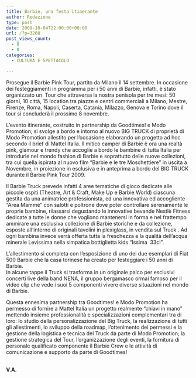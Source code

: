 ```yaml
---
title: Barbie, una festa itinerante
author: Redazione
type: post
date: 2009-10-04T22:00:00+00:00
url: /?p=3260
post_views_count:
  - 0
  - 0
categories:
  - CULTURA E SPETTACOLO

---
```

Prosegue il Barbie Pink Tour, partito da Milano il 14 settembre. In occasione dei festeggiamenti in programma per i 50 anni di Barbie, infatti, &egrave; stato organizzato un&nbsp; Tour che attraversa la nostra penisola per tre mesi: 50 giorni, 10 citt&agrave;, 15 location tra piazze e centri commerciali a Milano, Mestre, Firenze, Roma, Napoli, Caserta, Catania, Milazzo, Genova e Torino dove il tour si concluder&agrave; il prossimo 8 novembre.

L&rsquo;evento itinerante, costruito in partnership da Goodtimes! e Modo Promotion, si svolge a bordo e intorno al nuovo BIG TRUCK di propriet&agrave; di Modo Promotion allestito per l&rsquo;occasione elaborando un progetto ad hoc secondo il brief di Mattel Italia. Il mitico camper di Barbie &egrave; ora una realt&agrave; pink, glamour e trendy che accoglie a bordo le bambine di tutta Italia per introdurle nel mondo fashion di Barbie e soprattutto delle nuove collezioni, tra cui quella ispirata al nuovo film &ldquo;Barbie e le tre Moschettiere&rdquo; in uscita a Novembre, in proiezione in esclusiva e in anteprima a bordo del BIG TRUCK durante il Barbie Pink Tour 2009.

Il Barbie Truck prevede infatti 4 aree tematiche di gioco dedicate alle piccole ospiti (Theatre, Art & Craft, Make Up e Barbie World) ciascuna gestita da una animatrice professionista, ed una innovativa ed accogliente &ldquo;Area Mamme&rdquo; con salotti e poltrone dove poter controllare serenamente le proprie bambine, rilassarsi degustando le innovative bevande Nestl&egrave; Fitness dedicate a tutte le donne che vogliono mantenersi in forma e nel frattempo ammirare una esclusiva collezione di Barbie storiche e da collezione, esposte all&rsquo;interno di originali tavolini in plexiglass, in vendita sul Truck . Ad ogni bambina invece verr&agrave; offerta tutta la freschezza e la qualit&agrave; dell&rsquo;acqua minerale Levissima nella simpatica bottiglietta kids &ldquo;Issima&nbsp; 33cl&rdquo;.

L&rsquo;allestimento si completa con l&rsquo;esposizione di uno dei due esemplari di Fiat 500 Barbie che la casa torinese ha creato per festeggiare i 50 anni di Barbie.  
In alcune tappe il Truck si trasforma in un originale palco per esclusivi concerti live della band NENA, il gruppo bergamasco ormai famoso per il video clip che vede i suoi 5 componenti vivere diverse situazioni nel mondo di Barbie.&nbsp;

Questa ennesima partnership tra Goodtimes! e Modo Promotion ha permesso di fornire a Mattel Italia un progetto realmente &ldquo;chiavi in mano&rdquo; mettendo insieme professionalit&agrave; e specializzazioni complementari tra di loro: lo studio della personalizzazione del Big Truck, la realizzazione di tutti gli allestimenti, lo sviluppo della roadmap, l&rsquo;ottenimento dei permessi e la gestione della logistica e tecnica del Truck da parte di Modo Promotion; la gestione strategica del Tour, l&rsquo;organizzazione degli eventi, la fornitura di personale qualificato componente il Barbie Crew e le attivit&agrave; di comunicazione e supporto da parte di Goodtimes!  
&nbsp;

**V.A.**